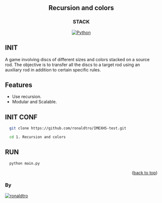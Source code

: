 <a name="readme-top"></a>

<div align="center">

## Recursion and colors

</div>

<div align="center">

### STACK
[![Python][python-badge]][badge-empty-url]

</div>

## INIT

A game involving discs of different sizes and colors stacked on a source rod. The objective is to transfer all the discs to a target rod using an auxiliary rod in addition to certain specific rules.

## Features
- Use recursion.
- Modular and Scalable.

## INIT CONF

```bash
  git clone https://github.com/ronaldtro/IMEXHS-test.git
```

```bash
  cd 1. Recursion and colors
```

## RUN
```bash
  python main.py
```

<p align="right">(<a href="#readme-top">back to top</a>)</p>

### By
[![ronaldtro](https://avatars.githubusercontent.com/u/72902488?s=64&amp;v=4)](http://github.com/ronaldtro)

[python-badge]: https://img.shields.io/badge/Python-blue?logo=python&logoColor=white
[badge-empty-url]: #!
